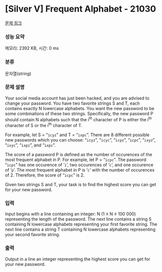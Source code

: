 # [Silver V] Frequent Alphabet - 21030 

[문제 링크](https://www.acmicpc.net/problem/21030) 

### 성능 요약

메모리: 2392 KB, 시간: 0 ms

### 분류

문자열(string)

### 문제 설명

<p>Your social media account has just been hacked, and you are advised to change your password. You have two favorite strings S and T, each contains exactly N lowercase alphabets. You want the new password to be some combinations of these two strings. Specifically, the new password P should contain N alphabets such that the i<sup>th</sup> character of P is either the i<sup>th</sup> character of S or the i<sup>th</sup> character of T.</p>

<p>For example, let S = “<code>icyz</code>” and T = “<code>ixpc</code>”. There are 8 different possible new passwords which you can choose: “<code>icyz</code>”, “<code>icyc</code>”, “<code>icpz</code>”, “<code>icpc</code>”, “<code>ixyz</code>”, “<code>ixyc</code>”, “<code>ixpz</code>”, and “<code>ixpc</code>”.</p>

<p>The score of a password P is defined as the number of occurences of the most frequent alphabet in P. For example, let P = “<code>icpc</code>”. The password “<code>icpc</code>” has one occurence of ‘<code>i</code>’, two occurences of ‘<code>c</code>’, and one occurence of ‘<code>p</code>’. The most frequent alphabet in P is ‘<code>c</code>’ with the number of occurences of 2. Therefore, the score of “<code>icpc</code>” is 2.</p>

<p>Given two strings S and T, your task is to find the highest score you can get for your new password.</p>

### 입력 

 <p>Input begins with a line containing an integer: N (1 ≤ N ≤ 100 000) representing the length of the password. The next line contains a string S containing N lowercase alphabets representing your first favorite string. The next line contains a string T containing N lowercase alphabets representing your second favorite string.</p>

### 출력 

 <p>Output in a line an integer representing the highest score you can get for your new password.</p>

